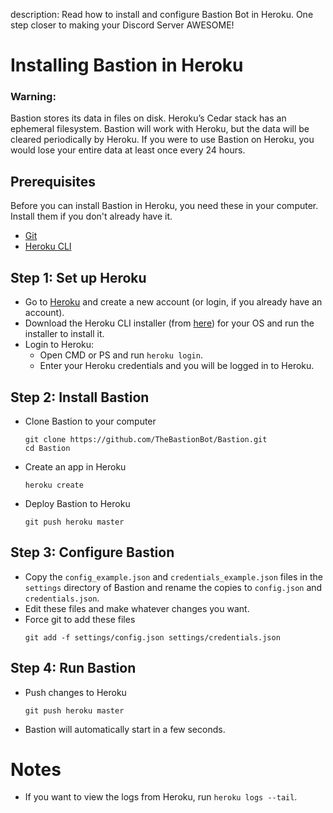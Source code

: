 description: Read how to install and configure Bastion Bot in Heroku. One step closer to making your Discord Server AWESOME!

# Installing Bastion in Heroku

### Warning:
Bastion stores its data in files on disk. Heroku’s Cedar stack has an ephemeral filesystem. Bastion will work with Heroku, but the data will be cleared periodically by Heroku. If you were to use Bastion on Heroku, you would lose your entire data at least once every 24 hours.

## Prerequisites
Before you can install Bastion in Heroku, you need these in your computer. Install them if you don't already have it.
- [Git](https://git-scm.com/downloads)
- [Heroku CLI](https://devcenter.heroku.com/articles/getting-started-with-nodejs#set-up)

## Step 1: Set up Heroku
- Go to [Heroku](https://www.heroku.com/) and create a new account (or login, if you already have an account).
- Download the Heroku CLI installer (from [here](https://devcenter.heroku.com/articles/getting-started-with-nodejs#set-up)) for your OS and run the installer to install it.
- Login to Heroku:
  - Open CMD or PS and run `heroku login`.
  - Enter your Heroku credentials and you will be logged in to Heroku.

## Step 2: Install Bastion
- Clone Bastion to your computer
  ```
  git clone https://github.com/TheBastionBot/Bastion.git
  cd Bastion
  ```
- Create an app in Heroku
  ```
  heroku create
  ```
- Deploy Bastion to Heroku
  ```
  git push heroku master
  ```

## Step 3: Configure Bastion
- Copy the `config_example.json` and `credentials_example.json` files in the `settings` directory of Bastion and rename the copies to `config.json` and `credentials.json`.
- Edit these files and make whatever changes you want.
- Force git to add these files
  ```
  git add -f settings/config.json settings/credentials.json
  ```

## Step 4: Run Bastion
- Push changes to Heroku
  ```
  git push heroku master
  ```
- Bastion will automatically start in a few seconds.

# Notes
- If you want to view the logs from Heroku, run `heroku logs --tail`.
